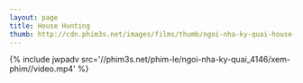 ```yaml
---
layout: page
title: House Hunting
thumb: http://cdn.phim3s.net/images/films/thumb/ngoi-nha-ky-quai-house-hunting-2013.jpg
---
```

{% include jwpadv src='//phim3s.net/phim-le/ngoi-nha-ky-quai_4146/xem-phim//video.mp4' %}